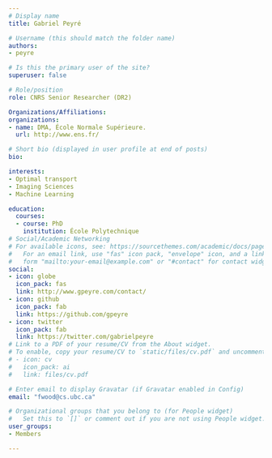 ```yaml
---
# Display name
title: Gabriel Peyré

# Username (this should match the folder name)
authors:
- peyre

# Is this the primary user of the site?
superuser: false

# Role/position
role: CNRS Senior Researcher (DR2)

Organizations/Affiliations:
organizations:
- name: DMA, École Normale Supérieure.
  url: http://www.ens.fr/

# Short bio (displayed in user profile at end of posts)
bio:

interests:
- Optimal transport
- Imaging Sciences
- Machine Learning

education:
  courses:
  - course: PhD
    institution: École Polytechnique
# Social/Academic Networking
# For available icons, see: https://sourcethemes.com/academic/docs/page-builder/#icons
#   For an email link, use "fas" icon pack, "envelope" icon, and a link in the
#   form "mailto:your-email@example.com" or "#contact" for contact widget.
social:
- icon: globe
  icon_pack: fas
  link: http://www.gpeyre.com/contact/
- icon: github
  icon_pack: fab
  link: https://github.com/gpeyre
- icon: twitter
  icon_pack: fab
  link: https://twitter.com/gabrielpeyre
# Link to a PDF of your resume/CV from the About widget.
# To enable, copy your resume/CV to `static/files/cv.pdf` and uncomment the lines below.
# - icon: cv
#   icon_pack: ai
#   link: files/cv.pdf

# Enter email to display Gravatar (if Gravatar enabled in Config)
email: "fwood@cs.ubc.ca"

# Organizational groups that you belong to (for People widget)
#   Set this to `[]` or comment out if you are not using People widget.
user_groups:
- Members

---
```

